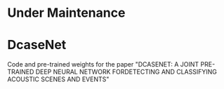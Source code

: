 # Under Maintenance

# DcaseNet
Code and pre-trained weights for the paper "DCASENET: A JOINT PRE-TRAINED DEEP NEURAL NETWORK FORDETECTING AND CLASSIFYING ACOUSTIC SCENES AND EVENTS"
